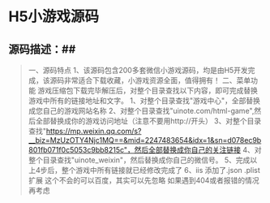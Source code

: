 # H5小游戏源码

## 源码描述：##



> 一、源码特点
>   1、该源码包含200多套微信小游戏源码，均是由H5开发完成，该源码非常适合下载收藏，小游戏资源全面，值得拥有！
> 二、菜单功能
>   游戏压缩包下载完毕解压后，对整个目录查找以下内容，即可完成替换游戏中所有的链接地址和文字。
>   1、对整个目录查找"游戏中心"，全部替换成您自己的游戏网站名称
>   2、对整个目录查找"uinote.com/html-game",然后全部替换成你的游戏访问地址（注意不要用http://开头）
>   3、对整个目录查找"https://mp.weixin.qq.com/s?__biz=MzUzOTY4Njc1MQ==&mid=2247483654&idx=1&sn=d078ec9b801fb071f0c5053c9bb8215c"，然后全部替换成你自己的关注链接
>   4、对整个目录查找"uinote_weixin"，然后替换成你自己的微信号。
>   5、完成以上4步后，整个游戏中所有链接就已经修改完成了 
>   6、iis 添加了.json .plist扩展 这个不会的可以百度，其实可以先忽略 如果遇到404或者报错的情况再考虑